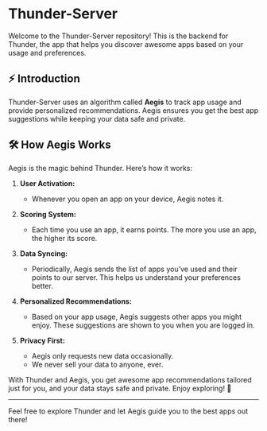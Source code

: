 # Thunder-Server

Welcome to the Thunder-Server repository! This is the backend for Thunder, the app that helps you discover awesome apps based on your usage and preferences.

## ⚡️ Introduction

Thunder-Server uses an algorithm called **Aegis** to track app usage and provide personalized recommendations. Aegis ensures you get the best app suggestions while keeping your data safe and private.

## 🛠 How Aegis Works

Aegis is the magic behind Thunder. Here’s how it works:

1. **User Activation:**
   - Whenever you open an app on your device, Aegis notes it.

2. **Scoring System:**
   - Each time you use an app, it earns points. The more you use an app, the higher its score.

3. **Data Syncing:**
   - Periodically, Aegis sends the list of apps you’ve used and their points to our server. This helps us understand your preferences better.

4. **Personalized Recommendations:**
   - Based on your app usage, Aegis suggests other apps you might enjoy. These suggestions are shown to you when you are logged in.

5. **Privacy First:**
   - Aegis only requests new data occasionally.
   - We never sell your data to anyone, ever.

With Thunder and Aegis, you get awesome app recommendations tailored just for you, and your data stays safe and private. Enjoy exploring! 🚀

---

Feel free to explore Thunder and let Aegis guide you to the best apps out there!
